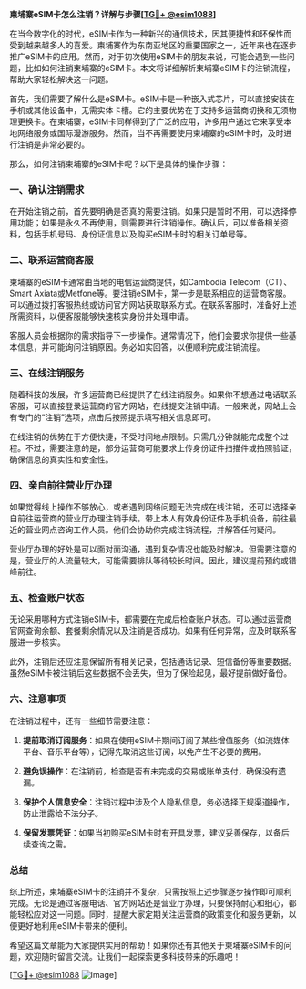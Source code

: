 **柬埔寨eSIM卡怎么注销？详解与步骤[[TG💪+ @esim1088](https://t.me/s/esim1088)]**

在当今数字化的时代，eSIM卡作为一种新兴的通信技术，因其便捷性和环保性而受到越来越多人的喜爱。柬埔寨作为东南亚地区的重要国家之一，近年来也在逐步推广eSIM卡的应用。然而，对于初次使用eSIM卡的朋友来说，可能会遇到一些问题，比如如何注销柬埔寨的eSIM卡。本文将详细解析柬埔寨eSIM卡的注销流程，帮助大家轻松解决这一问题。

首先，我们需要了解什么是eSIM卡。eSIM卡是一种嵌入式芯片，可以直接安装在手机或其他设备中，无需实体卡槽。它的主要优势在于支持多运营商切换和无须物理更换卡。在柬埔寨，eSIM卡同样得到了广泛的应用，许多用户通过它来享受本地网络服务或国际漫游服务。然而，当不再需要使用柬埔寨的eSIM卡时，及时进行注销是非常必要的。

那么，如何注销柬埔寨的eSIM卡呢？以下是具体的操作步骤：

### 一、确认注销需求

在开始注销之前，首先要明确是否真的需要注销。如果只是暂时不用，可以选择停用功能；如果是永久不再使用，则需要进行注销操作。确认后，可以准备相关资料，包括手机号码、身份证信息以及购买eSIM卡时的相关订单号等。

### 二、联系运营商客服

柬埔寨的eSIM卡通常由当地的电信运营商提供，如Cambodia Telecom（CT）、Smart Axiata或Metfone等。要注销eSIM卡，第一步是联系相应的运营商客服。可以通过拨打客服热线或访问官方网站获取联系方式。在联系客服时，准备好上述所需资料，以便客服能够快速核实身份并处理申请。

客服人员会根据你的需求指导下一步操作。通常情况下，他们会要求你提供一些基本信息，并可能询问注销原因。务必如实回答，以便顺利完成注销流程。

### 三、在线注销服务

随着科技的发展，许多运营商已经提供了在线注销服务。如果你不想通过电话联系客服，可以直接登录运营商的官方网站，在线提交注销申请。一般来说，网站上会有专门的“注销”选项，点击后按照提示填写相关信息即可。

在线注销的优势在于方便快捷，不受时间地点限制。只需几分钟就能完成整个过程。不过，需要注意的是，部分运营商可能要求上传身份证件扫描件或拍照验证，确保信息的真实性和安全性。

### 四、亲自前往营业厅办理

如果觉得线上操作不够放心，或者遇到网络问题无法完成在线注销，还可以选择亲自前往运营商的营业厅办理注销手续。带上本人有效身份证件及手机设备，前往最近的营业网点咨询工作人员。他们会协助你完成注销流程，并解答任何疑问。

营业厅办理的好处是可以面对面沟通，遇到复杂情况也能及时解决。但需要注意的是，营业厅的人流量较大，可能需要排队等待较长时间。因此，建议提前预约或错峰前往。

### 五、检查账户状态

无论采用哪种方式注销eSIM卡，都需要在完成后检查账户状态。可以通过运营商官网查询余额、套餐剩余情况以及注销是否成功。如果有任何异常，应及时联系客服进一步核实。

此外，注销后还应注意保留所有相关记录，包括通话记录、短信备份等重要数据。虽然eSIM卡被注销后这些数据不会丢失，但为了保险起见，最好提前做好备份。

### 六、注意事项

在注销过程中，还有一些细节需要注意：

1. **提前取消订阅服务**：如果在使用eSIM卡期间订阅了某些增值服务（如流媒体平台、音乐平台等），记得先取消这些订阅，以免产生不必要的费用。
   
2. **避免误操作**：在注销前，检查是否有未完成的交易或账单支付，确保没有遗漏。

3. **保护个人信息安全**：注销过程中涉及个人隐私信息，务必选择正规渠道操作，防止泄露给不法分子。

4. **保留发票凭证**：如果当初购买eSIM卡时有开具发票，建议妥善保存，以备后续查询之需。

### 总结

综上所述，柬埔寨eSIM卡的注销并不复杂，只需按照上述步骤逐步操作即可顺利完成。无论是通过客服电话、官方网站还是营业厅办理，只要保持耐心和细心，都能轻松应对这一问题。同时，提醒大家定期关注运营商的政策变化和服务更新，以便更好地利用eSIM卡带来的便利。

希望这篇文章能为大家提供实用的帮助！如果你还有其他关于柬埔寨eSIM卡的问题，欢迎随时留言交流。让我们一起探索更多科技带来的乐趣吧！

[[TG💪+ @esim1088](https://t.me/s/esim1088) ![Image](https://i.postimg.cc/4NQfJmqS/Snipaste-2025-05-13-00-14-12.png)]